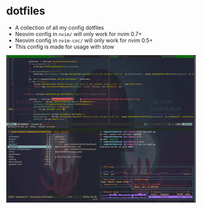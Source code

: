 # dotfiles

- A collection of all my config dotfiles
- Neovim config in `nvim/` will only work for nvim 0.7+
- Neovim config in `nvim-coc/` will only work for nvim 0.5+
- This config is made for usage with stow

![Preview](./static/SetupScreenshot.png)
